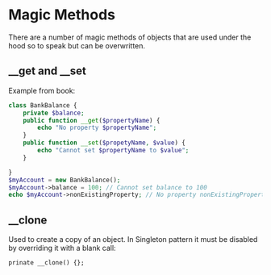 # Magic Methods

There are a number of magic methods of objects that are used under the hood so to speak but can be overwritten.

## \_\_get and \_\_set

Example from book:

```php
class BankBalance {
	private $balance;
	public function __get($propertyName) {
		echo "No property $propertyName";
	}
    public function __set($propetyName, $value) {
        echo "Cannot set $propertyName to $value";
    }

}
$myAccount = new BankBalance();
$myAccount->balance = 100; // Cannot set balance to 100
echo $myAccount->nonExistingProperty; // No property nonExistingProperty
```

## __clone

Used to create a copy of an object. In Singleton pattern it must be disabled by overriding it with a blank call: 

```
prinate __clone() {};
```



